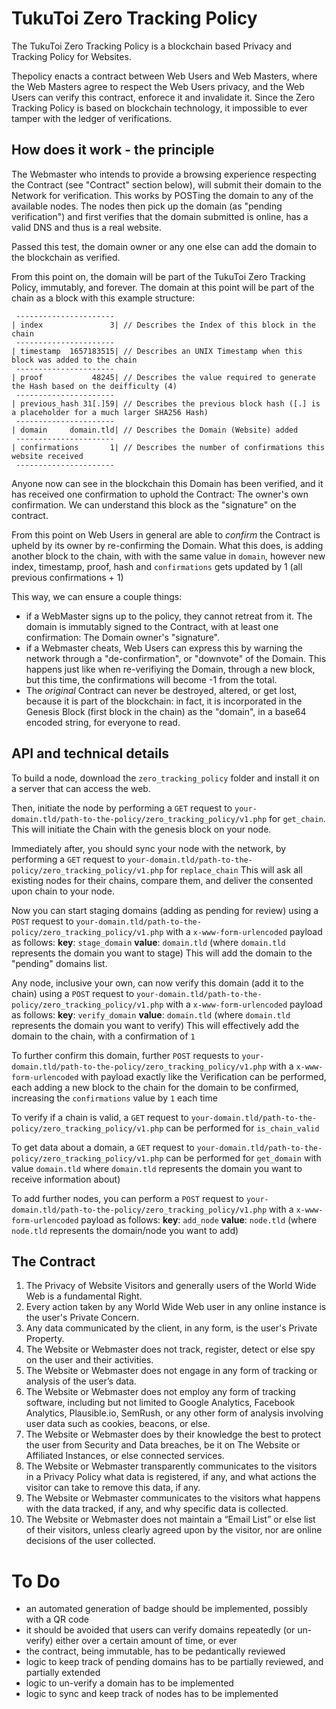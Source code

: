 # TukuToi Zero Tracking Policy

The TukuToi Zero Tracking Policy is a blockchain based Privacy and Tracking Policy for Websites. 

Thepolicy enacts a contract between Web Users and Web Masters, where the Web Masters agree to respect the Web Users privacy, and the Web Users can verify this contract, enforece it and invalidate it. 
Since the Zero Tracking Policy is based on blockchain technology, it impossible to ever tamper with the ledger of verifications.

## How does it work - the principle

The Webmaster who intends to provide a browsing experience respecting the Contract (see "Contract" section below),
will submit their domain to the Network for verification.
This works by POSTing the domain to any of the available nodes.
The nodes then pick up the domain (as "pending verification") and first verifies that the domain submitted is online, has a valid DNS and thus is a real website.

Passed this test, the domain owner or any one else can add the domain to the blockchain as verified.

From this point on, the domain will be part of the TukuToi Zero Tracking Policy, immutably, and forever.
The domain at this point will be part of the chain as a block with this example structure:
```
 ----------------------
| index               3| // Describes the Index of this block in the chain
 ----------------------
| timestamp  1657183515| // Describes an UNIX Timestamp when this block was added to the chain
 ----------------------
| proof           48245| // Describes the value required to generate the Hash based on the deifficulty (4)
 ----------------------
| previous_hash 31[.]59| // Describes the previous block hash ([.] is a placeholder for a much larger SHA256 Hash)
 ----------------------
| domain     domain.tld| // Describes the Domain (Website) added
 ----------------------
| confirmations       1| // Describes the number of confirmations this website received 
 ----------------------
```
Anyone now can see in the blockchain this Domain has been verified, and it has received one confirmation to uphold the Contract: The owner's own confirmation. We can understand this block as the "signature" on the contract.

From this point on Web Users in general are able to _confirm_ the Contract is upheld by its owner by re-confirming the Domain.
What this does, is adding another block to the chain, with with the same value in `domain`, however new index, timestamp, proof, hash and `confirmations` gets updated by 1 (all previous confirmations + 1)

This way, we can ensure a couple things:
- if a WebMaster signs up to the policy, they cannot retreat from it. The domain is immutably signed to the Contract, with at least one confirmation: The Domain owner's "signature".
- if a Webmaster cheats, Web Users can express this by warning the network through a "de-confirmation", or "downvote" of the Domain. This happens just like when re-verifiying the Domain, through a new block, but this time, the confirmations will become -1 from the total.
- The _original_ Contract can never be destroyed, altered, or get lost, because it is part of the blockchain: in fact, it is incorporated in the Genesis Block (first block in the chain) as the "domain", in a base64 encoded string, for everyone to read.

## API and technical details

To build a node, download the `zero_tracking_policy` folder and install it on a server that can access the web.

Then, initiate the node by performing a `GET` request to `your-domain.tld/path-to-the-policy/zero_tracking_policy/v1.php` for `get_chain`.
This will initiate the Chain with the genesis block on your node.

Immediately after, you should sync your node with the network, by performing a `GET` request to `your-domain.tld/path-to-the-policy/zero_tracking_policy/v1.php` for `replace_chain`
This will ask all existing nodes for their chains, compare them, and deliver the consented upon chain to your node.

Now you can start staging domains (adding as pending for review) using a `POST` request to `your-domain.tld/path-to-the-policy/zero_tracking_policy/v1.php` with a `x-www-form-urlencoded` payload as follows:
**key**: `stage_domain`
**value**: `domain.tld` (where `domain.tld` represents the domain you want to stage)
This will add the domain to the "pending" domains list.

Any node, inclusive your own, can now verify this domain (add it to the chain) using a `POST` request to `your-domain.tld/path-to-the-policy/zero_tracking_policy/v1.php` with a `x-www-form-urlencoded` payload as follows:
**key**: `verify_domain`
**value**: `domain.tld` (where `domain.tld` represents the domain you want to verify)
This will effectively add the domain to the chain, with a confirmation of `1`

To further confirm this domain, further `POST` requests to `your-domain.tld/path-to-the-policy/zero_tracking_policy/v1.php` with a `x-www-form-urlencoded` with payload exactly like the Verification can be performed, each adding a new block to the chain for the domain to be confirmed, increasing the `confirmations` value by `1` each time

To verify if a chain is valid, a `GET` request to `your-domain.tld/path-to-the-policy/zero_tracking_policy/v1.php` can be performed for `is_chain_valid`

To get data about a domain, a `GET` request to `your-domain.tld/path-to-the-policy/zero_tracking_policy/v1.php` can be performed for `get_domain` with value `domain.tld` where `domain.tld` represents the domain you want to receive information about)

To add further nodes, you can perform a `POST` request to `your-domain.tld/path-to-the-policy/zero_tracking_policy/v1.php` with a `x-www-form-urlencoded` payload as follows:
**key**: `add_node`
**value**: `node.tld` (where `node.tld` represents the domain/node you want to add)

## The Contract

1. The Privacy of Website Visitors and generally users of the World Wide Web is a fundamental Right.
2. Every action taken by any World Wide Web user in any online instance is the user's Private Concern.
3. Any data communicated by the client, in any form, is the user's Private Property.
4. The Website or Webmaster does not track, register, detect or else spy on the user and their activities.
5. The Website or Webmaster does not engage in any form of tracking or analysis of the user’s data.
6. The Website or Webmaster does not employ any form of tracking software, including but not limited to Google Analytics, Facebook Analytics, Plausible.io, SemRush, or any other form of analysis involving user data such as cookies, beacons, or else.
7. The Website or Webmaster does by their knowledge the best to protect the user from Security and Data breaches, be it on The Website or Affiliated Instances, or else connected services.
8. The Website or Webmaster transparently communicates to the visitors in a Privacy Policy what data is registered, if any, and what actions the visitor can take to remove this data, if any.
9. The Website or Webmaster communicates to the visitors what happens with the data tracked, if any, and why specific data is collected.
10. The Website or Webmaster does not maintain a “Email List” or else list of their visitors, unless clearly agreed upon by the visitor, nor are online decisions of the user collected.

# To Do
- an automated generation of badge should be implemented, possibly with a QR code
- it should be avoided that users can verify domains repeatedly (or un-verify) either over a certain amount of time, or ever
- the contract, being immutable, has to be pedantically reviewed
- logic to keep track of pending domains has to be partially reviewed, and partially extended
- logic to un-verify a domain has to be implemented
- logic to sync and keep track of nodes has to be implemented

